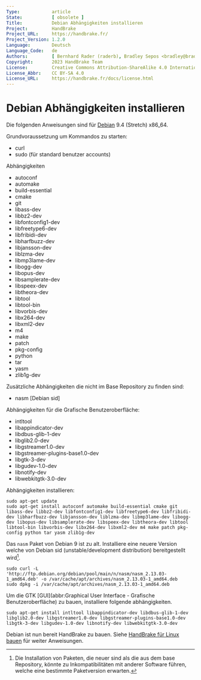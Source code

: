 ```yaml
---
Type:            article
State:           [ obsolete ]
Title:           Debian Abhängigkeiten installieren
Project:         HandBrake
Project_URL:     https://handbrake.fr/
Project_Version: 1.2.0
Language:        Deutsch
Language_Code:   de
Authors:         [ Bernhard Rader (raderb), Bradley Sepos <bradley@bradleysepos.com> (BradleyS) ]
Copyright:       2023 HandBrake Team
License:         Creative Commons Attribution-ShareAlike 4.0 International
License_Abbr:    CC BY-SA 4.0
License_URL:     https://handbrake.fr/docs/license.html
---
```


Debian Abhängigkeiten installieren
=================================

Die folgenden Anweisungen sind für [Debian](https://www.debian.org) 9.4 (Stretch) x86_64.

Grundvoraussetzung um Kommandos zu starten:

- curl
- sudo (für standard benutzer accounts)

Abhängigkeiten

- autoconf
- automake
- build-essential
- cmake
- git
- libass-dev
- libbz2-dev
- libfontconfig1-dev
- libfreetype6-dev
- libfribidi-dev
- libharfbuzz-dev
- libjansson-dev
- liblzma-dev
- libmp3lame-dev
- libogg-dev
- libopus-dev
- libsamplerate-dev
- libspeex-dev
- libtheora-dev
- libtool
- libtool-bin
- libvorbis-dev
- libx264-dev
- libxml2-dev
- m4
- make
- patch
- pkg-config
- python
- tar
- yasm
- zlib1g-dev

Zusätzliche Abhängigkeiten die nicht im Base Repository zu finden sind:

- nasm [Debian sid]

Abhängigkeiten für die Grafische Benutzeroberfläche:

- intltool
- libappindicator-dev
- libdbus-glib-1-dev
- libglib2.0-dev
- libgstreamer1.0-dev
- libgstreamer-plugins-base1.0-dev
- libgtk-3-dev
- libgudev-1.0-dev
- libnotify-dev
- libwebkitgtk-3.0-dev

Abhängigkeiten installieren:

    sudo apt-get update
	sudo apt-get install autoconf automake build-essential cmake git libass-dev libbz2-dev libfontconfig1-dev libfreetype6-dev libfribidi-dev libharfbuzz-dev libjansson-dev liblzma-dev libmp3lame-dev libogg-dev libopus-dev libsamplerate-dev libspeex-dev libtheora-dev libtool libtool-bin libvorbis-dev libx264-dev libxml2-dev m4 make patch pkg-config python tar yasm zlib1g-dev

Das `nasm` Paket von Debian 9 ist zu alt. Installiere eine neuere Version welche von Debian sid (unstable/development distribution) bereitgestellt wird[^nasm-sid].

    sudo curl -L 'http://ftp.debian.org/debian/pool/main/n/nasm/nasm_2.13.03-1_amd64.deb' -o /var/cache/apt/archives/nasm_2.13.03-1_amd64.deb
    sudo dpkg -i /var/cache/apt/archives/nasm_2.13.03-1_amd64.deb

Um die GTK [GUI](abbr:Graphical User Interface - Grafische Benutzeroberfläche) zu bauen, installiere folgende abhängigkeiten.

    sudo apt-get install intltool libappindicator-dev libdbus-glib-1-dev libglib2.0-dev libgstreamer1.0-dev libgstreamer-plugins-base1.0-dev libgtk-3-dev libgudev-1.0-dev libnotify-dev libwebkitgtk-3.0-dev

Debian ist nun bereit HandBrake zu bauen. Siehe [HandBrake für Linux bauen](build-linux.html) für weiter Anweisungen.

[^nasm-sid]: Die Installation von Paketen, die neuer sind als die aus dem base Repository, könnte zu Inkompatibilitäten mit anderer Software führen, welche eine bestimmte Paketversion erwarten.

